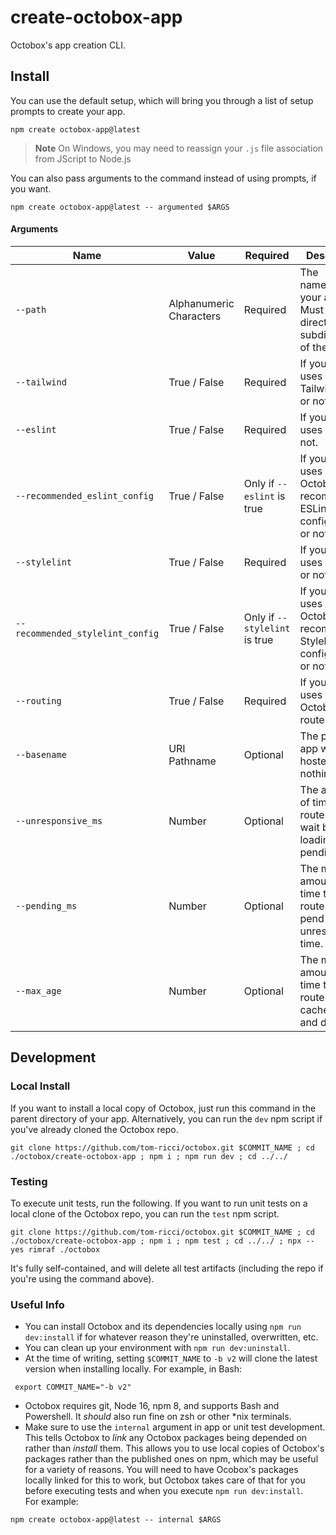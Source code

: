 # create-octobox-app
Octobox's app creation CLI.

## Install
You can use the default setup, which will bring you through a list of setup prompts to create your app.
```shell
npm create octobox-app@latest
```
> **Note**
> On Windows, you may need to reassign your `.js` file association from JScript to Node.js

You can also pass arguments to the command instead of using prompts, if you want.
```shell
npm create octobox-app@latest -- argumented $ARGS
```
#### Arguments
| Name                             | Value                   | Required                      | Description                                                            |
|----------------------------------|-------------------------|-------------------------------|------------------------------------------------------------------------|
| `--path`                         | Alphanumeric Characters | Required                      | The name/path of your app. Must be a direct subdirectory of the CWD.   |
| `--tailwind`                     | True / False            | Required                      | If your app uses TailwindCSS or not.                                   |
| `--eslint`                       | True / False            | Required                      | If your app uses ESLint or not.                                        |
| `--recommended_eslint_config`    | True / False            | Only if `--eslint` is true    | If your app uses Octobox's recommended ESLint configuration or not.    |
| `--stylelint`                    | True / False            | Required                      | If your app uses Stylelint or not.                                     |
| `--recommended_stylelint_config` | True / False            | Only if `--stylelint` is true | If your app uses Octobox's recommended Stylelint configuration or not. |
| `--routing`                      | True / False            | Required                      | If your app uses Octobox's router or not.                              |
| `--basename`                     | URI Pathname            | Optional                      | The path your app will be hosted on, or nothing if `/`.                |
| `--unresponsive_ms`              | Number                  | Optional                      | The amount of time the router will wait before loading pending UI.     |
| `--pending_ms`                   | Number                  | Optional                      | The minimum amount of time the router may pend plus unresponsive time. |
| `--max_age`                      | Number                  | Optional                      | The maximum amount of time the router will cache routes and data.      |

## Development

### Local Install
If you want to install a local copy of Octobox, just run this command in the parent directory of your app. Alternatively, you can run the `dev` npm script if you've already cloned the Octobox repo.
```shell
git clone https://github.com/tom-ricci/octobox.git $COMMIT_NAME ; cd ./octobox/create-octobox-app ; npm i ; npm run dev ; cd ../../
```

### Testing
To execute unit tests, run the following. If you want to run unit tests on a local clone of the Octobox repo, you can run the `test` npm script.
```shell
git clone https://github.com/tom-ricci/octobox.git $COMMIT_NAME ; cd ./octobox/create-octobox-app ; npm i ; npm test ; cd ../../ ; npx --yes rimraf ./octobox
```
It's fully self-contained, and will delete all test artifacts (including the repo if you're using the command above).

### Useful Info
* You can install Octobox and its dependencies locally using `npm run dev:install` if for whatever reason they're uninstalled, overwritten, etc.
* You can clean up your environment with `npm run dev:uninstall`.
* At the time of writing, setting `$COMMIT_NAME` to `-b v2` will clone the latest version when installing locally. For example, in Bash:
```shell
 export COMMIT_NAME="-b v2"
```
* Octobox requires git, Node 16, npm 8, and supports Bash and Powershell. It *should* also run fine on zsh or other \*nix terminals.
* Make sure to use the `internal` argument in app or unit test development. This tells Octobox to *link* any Octobox packages being depended on rather than *install* them. This allows you to use local copies of Octobox's packages rather than the published ones on npm, which may be useful for a variety of reasons. You will need to have Ocobox's packages locally linked for this to work, but Octobox takes care of that for you before executing tests and when you execute `npm run dev:install`.\
For example:
```shell
npm create octobox-app@latest -- internal $ARGS
```
